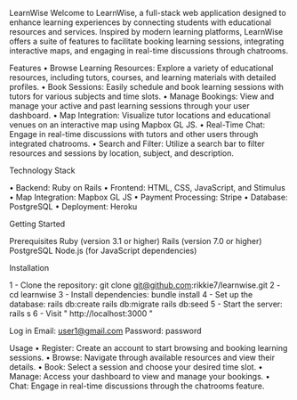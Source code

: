 LearnWise
Welcome to LearnWise, a full-stack web application designed to enhance learning experiences by connecting students with educational resources and services. Inspired by modern learning platforms, LearnWise offers a suite of features to facilitate booking learning sessions, integrating interactive maps, and engaging in real-time discussions through chatrooms.

Features
• Browse Learning Resources: Explore a variety of educational resources, including tutors, courses, and learning materials with detailed profiles.
• Book Sessions: Easily schedule and book learning sessions with tutors for various subjects and time slots.
• Manage Bookings: View and manage your active and past learning sessions through your user dashboard.
• Map Integration: Visualize tutor locations and educational venues on an interactive map using Mapbox GL JS.
• Real-Time Chat: Engage in real-time discussions with tutors and other users through integrated chatrooms.
• Search and Filter: Utilize a search bar to filter resources and sessions by location, subject, and description.

Technology Stack

• Backend: Ruby on Rails
• Frontend: HTML, CSS, JavaScript, and Stimulus
• Map Integration: Mapbox GL JS
• Payment Processing: Stripe
• Database: PostgreSQL
• Deployment: Heroku

Getting Started

Prerequisites
Ruby (version 3.1 or higher)
Rails (version 7.0 or higher)
PostgreSQL
Node.js (for JavaScript dependencies)

Installation

1 - Clone the repository: git clone git@github.com:rikkie7/learnwise.git
2 - cd learnwise
3 - Install dependencies: bundle install
4 - Set up the database: rails db:create rails db:migrate rails db:seed
5 - Start the server: rails s
6 - Visit " http://localhost:3000 "

Log in
Email: user1@gmail.com
Password: password

Usage
• Register: Create an account to start browsing and booking learning sessions.
• Browse: Navigate through available resources and view their details.
• Book: Select a session and choose your desired time slot.
• Manage: Access your dashboard to view and manage your bookings.
• Chat: Engage in real-time discussions through the chatrooms feature.
